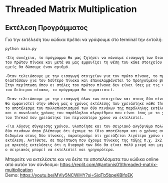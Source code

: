 # Threaded Matrix Multiplication

## Εκτέλεση Προγράμματος

Για την εκτέλεση του κώδικα πρέπει να γράψουμε στο terminal την εντολή:
```sh
python main.py

-Στη συνέχεια, το πρόγραμμα θα μας ζητήσει να κάνουμε εισαγωγή των διαστάσεων
του πρώτου πίνακα και μετά θα μας εμφανίζει τη θέση του κάθε στοιχείου για το οποίο
εμείς θα δώσουμε έναν αριθμό.

-Όταν τελειώσουμε με την εισαγωγή στοιχείων για τον πρώτο πίνακα, το πρόγραμμα ζητά εισαγωγή
διαστάσεων για τον δεύτερο πίνακα και επαναλαμβάνεται το προηγούμενο βήμα.
Στην περίπτωση όπου οι στήλες του πρώτου πίνακα δεν είναι ίσες με τις γραμμές
του δεύτερου πίνακα, το πρόγραμμα θα τερματιστεί.

-Όταν τελειώσουμε με την εισαγωγή όλων των στοιχείων και στους δύο πίνακες,
θα εμφανιστεί στην οθόνη μας ο χρόνος εκτέλεσης που χρειάστηκε κάθε thread,
το αποτέλεσμα του πολλαπλασιασμού των δύο πινάκων της παράλληλης εκτέλεσης,
και ο συνολικός χρόνος του παράλληλου αλγορίθμου που είναι ίσος με το χρόνο
του thread που χρειάστηκε τον περισσότερο χρόνο να εκτελεστεί.

-Για λόγους σύγκρισης χρόνου, υλοποίησα και τον σειριακό αλγόριθμο πολλαπλασιασμού
δύο πινάκων όπου βλέπουμε ότι έχουμε το ίδιο αποτέλεσμα και ο χρόνος αν έχουμε αρκετά
δεδομένα στους δύο πίνακες, παρατηρούμε ότι χρειάζεται λιγότερο χρόνο στην παράλληλη
εκτέλεση. Αντίθετα, σε περίπτωση που έχουμε πίνακες της τάξης π.χ. 2x2, παρατήρησα
με αρκετές εκτελέσεις ότι η διαφορά των δύο θα είναι πολύ μικρή και μερικές φορές
ο σειριακός μπορεί να εκτελεστεί και γρηγορότερα.
```
Μπορείτε να εκτελέσετε και να δείτε τα αποτελέσματα του κώδικα online από αυτόν τον σύνδεσμο:
https://replit.com/@antonis01/threaded-matrix-multiplication  
Demo: https://youtu.be/MVly5NCWlHY?si=SiqTb5bpeKBlfoEK
